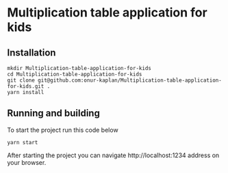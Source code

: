 # Multiplication table application for kids

## Installation

    mkdir Multiplication-table-application-for-kids
    cd Multiplication-table-application-for-kids
    git clone git@github.com:onur-kaplan/Multiplication-table-application-for-kids.git .
    yarn install

## Running and building

To start the project run this code below

    yarn start

After starting the project you can navigate http://localhost:1234 address on your browser. 
